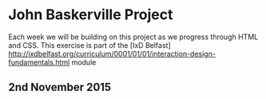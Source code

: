 John Baskerville Project
========================

Each week we will be building on this project as we progress through HTML and CSS. This exercise is part of the [IxD Belfast] http://ixdbelfast.org/curriculum/0001/01/01/interaction-design-fundamentals.html module

2nd November 2015
-----------------
